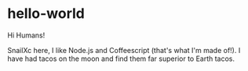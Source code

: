 # hello-world

Hi Humans!

SnailXc here, I like Node.js and Coffeescript (that's what I'm made of!).
I have had tacos on the moon and find them far superior to Earth tacos.
